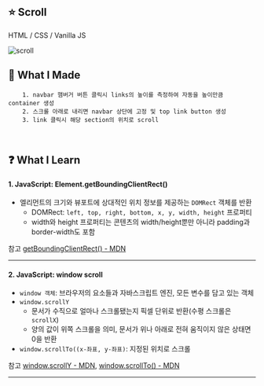 ## :star: Scroll

HTML / CSS / Vanilla JS
<br/>

![scroll](https://user-images.githubusercontent.com/76716519/197827275-66f4fe9a-423c-4f64-875f-addadab74c3a.gif)

## 🔨 What I Made

```
	1. navbar 햄버거 버튼 클릭시 links의 높이를 측정하여 자동을 높이만큼 container 생성
	2. 스크롤 아래로 내리면 navbar 상단에 고정 및 top link button 생성
	3. link 클릭시 해당 section의 위치로 scroll
```

<br/>

## :question: What I Learn

#### 1. JavaScript: Element.getBoundingClientRect()

- 엘리먼트의 크기와 뷰포트에 상대적인 위치 정보를 제공하는 `DOMRect` 객체를 반환
  - DOMRect: `left, top, right, bottom, x, y, width, height` 프로퍼티
  - width와 height 프로퍼티는 콘텐츠의 width/height뿐만 아니라 padding과 border-width도 포함

참고 [getBoundingClientRect() - MDN](https://developer.mozilla.org/ko/docs/Web/API/Element/getBoundingClientRect)

---

#### 2. JavaScript: window scroll

- `window 객체`: 브라우저의 요소들과 자바스크립트 엔진, 모든 변수를 담고 있는 객체
- `window.scrollY`
  - 문서가 수직으로 얼마나 스크롤됐는지 픽셀 단위로 반환(수평 스크롤은 `scrollX`)
  - 양의 값이 위쪽 스크롤을 의미, 문서가 위나 아래로 전혀 움직이지 않은 상태면 0을 반환
- `window.scrollTo((x-좌표, y-좌표)`: 지정된 위치로 스크롤

참고 [window.scrollY - MDN](https://developer.mozilla.org/ko/docs/Web/API/Window/scrollY), [window.scrollTo() - MDN](https://developer.mozilla.org/ko/docs/Web/API/Window/scrollTo)

---
